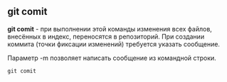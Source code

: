 ## git comit
**git comit** - при выполнении этой команды изменения всех файлов, внесённых в индекс, переносятся в репозиторий. При создании коммита (точки фиксации изменений) требуется указать сообщение.

Параметр -m позволяет написать сообщение из командной строки.

```
git comit
```